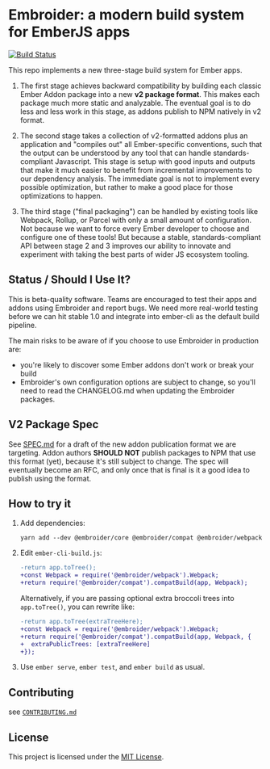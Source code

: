 Embroider: a modern build system for EmberJS apps
===============================================================================

[![Build Status](https://travis-ci.org/embroider-build/embroider.svg?branch=master)](https://travis-ci.org/embroider-build/embroider)

This repo implements a new three-stage build system for Ember apps.

1. The first stage achieves backward compatibility by building each classic
   Ember Addon package into a new **v2 package format**. This makes each package
   much more static and analyzable. The eventual goal is to do less and less
   work in this stage, as addons publish to NPM natively in v2 format.

2. The second stage takes a collection of v2-formatted addons plus an
   application and "compiles out" all Ember-specific conventions, such that the
   output can be understood by any tool that can handle standards-compliant
   Javascript. This stage is setup with good inputs and outputs that make it
   much easier to benefit from incremental improvements to our dependency
   analysis. The immediate goal is not to implement every possible optimization,
   but rather to make a good place for those optimizations to happen.

3. The third stage ("final packaging") can be handled by existing tools like
   Webpack, Rollup, or Parcel with only a small amount of configuration. Not
   because we want to force every Ember developer to choose and configure one of
   these tools! But because a stable, standards-compliant API between stage 2
   and 3 improves our ability to innovate and experiment with taking the best
   parts of wider JS ecosystem tooling.


Status / Should I Use It?
-------------------------------------------------------------------------------

This is beta-quality software. Teams are encouraged to test their apps and
addons using Embroider and report bugs. We need more real-world testing before
we can hit stable 1.0 and integrate into ember-cli as the default build
pipeline.

The main risks to be aware of if you choose to use Embroider in production are:

 - you're likely to discover some Ember addons don't work or break your build
 - Embroider's own configuration options are subject to change, so you'll need
   to read the CHANGELOG.md when updating the Embroider packages.


V2 Package Spec
-------------------------------------------------------------------------------

See [SPEC.md](SPEC.md) for a draft of the new addon publication format we are
targeting. Addon authors **SHOULD NOT** publish packages to NPM that use this
format (yet), because it's still subject to change. The spec will eventually
become an RFC, and only once that is final is it a good idea to publish using
the format.


How to try it
-------------------------------------------------------------------------------

1. Add dependencies:

   ```
   yarn add --dev @embroider/core @embroider/compat @embroider/webpack
   ```

2. Edit `ember-cli-build.js`:

   ```diff
   -return app.toTree();
   +const Webpack = require('@embroider/webpack').Webpack;
   +return require('@embroider/compat').compatBuild(app, Webpack);
   ```

   Alternatively, if you are passing optional extra broccoli trees into
   `app.toTree()`, you can rewrite like:

   ```diff
   -return app.toTree(extraTreeHere);
   +const Webpack = require('@embroider/webpack').Webpack;
   +return require('@embroider/compat').compatBuild(app, Webpack, {
   +  extraPublicTrees: [extraTreeHere]
   +});
   ```

3. Use `ember serve`, `ember test`, and `ember build` as usual.


Contributing
-------------------------------------------------------------------------------

see [`CONTRIBUTING.md`](CONTRIBUTING.md)


License
-------------------------------------------------------------------------------

This project is licensed under the [MIT License](LICENSE).
